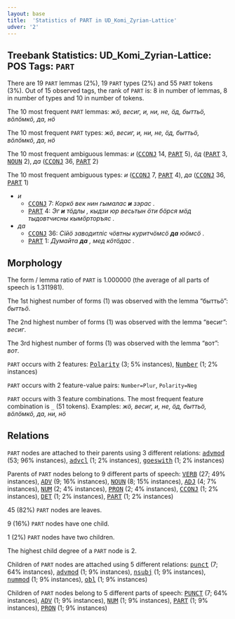 ```yaml
---
layout: base
title:  'Statistics of PART in UD_Komi_Zyrian-Lattice'
udver: '2'
---
```


## Treebank Statistics: UD_Komi_Zyrian-Lattice: POS Tags: `PART`

There are 19 `PART` lemmas (2%), 19 `PART` types (2%) and 55 `PART` tokens (3%).
Out of 15 observed tags, the rank of `PART` is: 8 in number of lemmas, 8 in number of types and 10 in number of tokens.

The 10 most frequent `PART` lemmas: <em>жӧ, весиг, и, ни, не, ӧд, быттьӧ, вӧлӧмкӧ, да, нӧ</em>

The 10 most frequent `PART` types:  <em>жӧ, весиг, и, ни, не, ӧд, быттьӧ, вӧлӧмкӧ, да, нӧ</em>

The 10 most frequent ambiguous lemmas: <em>и</em> (<tt><a href="kpv_lattice-pos-CCONJ.html">CCONJ</a></tt> 14, <tt><a href="kpv_lattice-pos-PART.html">PART</a></tt> 5), <em>ӧд</em> (<tt><a href="kpv_lattice-pos-PART.html">PART</a></tt> 3, <tt><a href="kpv_lattice-pos-NOUN.html">NOUN</a></tt> 2), <em>да</em> (<tt><a href="kpv_lattice-pos-CCONJ.html">CCONJ</a></tt> 36, <tt><a href="kpv_lattice-pos-PART.html">PART</a></tt> 2)

The 10 most frequent ambiguous types:  <em>и</em> (<tt><a href="kpv_lattice-pos-CCONJ.html">CCONJ</a></tt> 7, <tt><a href="kpv_lattice-pos-PART.html">PART</a></tt> 4), <em>да</em> (<tt><a href="kpv_lattice-pos-CCONJ.html">CCONJ</a></tt> 36, <tt><a href="kpv_lattice-pos-PART.html">PART</a></tt> 1)


* <em>и</em>
  * <tt><a href="kpv_lattice-pos-CCONJ.html">CCONJ</a></tt> 7: <em>Коркӧ век нин гымалас <b>и</b> зэрас .</em>
  * <tt><a href="kpv_lattice-pos-PART.html">PART</a></tt> 4: <em>Эг <b>и</b> тӧдлы , кыдзи юр весьтын ӧти бӧрся мӧд тыдовтчисны кымӧрторъяс .</em>
* <em>да</em>
  * <tt><a href="kpv_lattice-pos-CCONJ.html">CCONJ</a></tt> 36: <em>Сійӧ заводитліс чӧвтны куритчӧмсӧ <b>да</b> юӧмсӧ .</em>
  * <tt><a href="kpv_lattice-pos-PART.html">PART</a></tt> 1: <em>Думайта <b>да</b> , мед кӧтӧдас .</em>

## Morphology

The form / lemma ratio of `PART` is 1.000000 (the average of all parts of speech is 1.311981).

The 1st highest number of forms (1) was observed with the lemma “быттьӧ”: <em>быттьӧ</em>.

The 2nd highest number of forms (1) was observed with the lemma “весиг”: <em>весиг</em>.

The 3rd highest number of forms (1) was observed with the lemma “вот”: <em>вот</em>.

`PART` occurs with 2 features: <tt><a href="kpv_lattice-feat-Polarity.html">Polarity</a></tt> (3; 5% instances), <tt><a href="kpv_lattice-feat-Number.html">Number</a></tt> (1; 2% instances)

`PART` occurs with 2 feature-value pairs: `Number=Plur`, `Polarity=Neg`

`PART` occurs with 3 feature combinations.
The most frequent feature combination is `_` (51 tokens).
Examples: <em>жӧ, весиг, и, не, ӧд, быттьӧ, вӧлӧмкӧ, да, ни, нӧ</em>


## Relations

`PART` nodes are attached to their parents using 3 different relations: <tt><a href="kpv_lattice-dep-advmod.html">advmod</a></tt> (53; 96% instances), <tt><a href="kpv_lattice-dep-advcl.html">advcl</a></tt> (1; 2% instances), <tt><a href="kpv_lattice-dep-goeswith.html">goeswith</a></tt> (1; 2% instances)

Parents of `PART` nodes belong to 9 different parts of speech: <tt><a href="kpv_lattice-pos-VERB.html">VERB</a></tt> (27; 49% instances), <tt><a href="kpv_lattice-pos-ADV.html">ADV</a></tt> (9; 16% instances), <tt><a href="kpv_lattice-pos-NOUN.html">NOUN</a></tt> (8; 15% instances), <tt><a href="kpv_lattice-pos-ADJ.html">ADJ</a></tt> (4; 7% instances), <tt><a href="kpv_lattice-pos-NUM.html">NUM</a></tt> (2; 4% instances), <tt><a href="kpv_lattice-pos-PRON.html">PRON</a></tt> (2; 4% instances), <tt><a href="kpv_lattice-pos-CCONJ.html">CCONJ</a></tt> (1; 2% instances), <tt><a href="kpv_lattice-pos-DET.html">DET</a></tt> (1; 2% instances), <tt><a href="kpv_lattice-pos-PART.html">PART</a></tt> (1; 2% instances)

45 (82%) `PART` nodes are leaves.

9 (16%) `PART` nodes have one child.

1 (2%) `PART` nodes have two children.

The highest child degree of a `PART` node is 2.

Children of `PART` nodes are attached using 5 different relations: <tt><a href="kpv_lattice-dep-punct.html">punct</a></tt> (7; 64% instances), <tt><a href="kpv_lattice-dep-advmod.html">advmod</a></tt> (1; 9% instances), <tt><a href="kpv_lattice-dep-nsubj.html">nsubj</a></tt> (1; 9% instances), <tt><a href="kpv_lattice-dep-nummod.html">nummod</a></tt> (1; 9% instances), <tt><a href="kpv_lattice-dep-obl.html">obl</a></tt> (1; 9% instances)

Children of `PART` nodes belong to 5 different parts of speech: <tt><a href="kpv_lattice-pos-PUNCT.html">PUNCT</a></tt> (7; 64% instances), <tt><a href="kpv_lattice-pos-ADV.html">ADV</a></tt> (1; 9% instances), <tt><a href="kpv_lattice-pos-NUM.html">NUM</a></tt> (1; 9% instances), <tt><a href="kpv_lattice-pos-PART.html">PART</a></tt> (1; 9% instances), <tt><a href="kpv_lattice-pos-PRON.html">PRON</a></tt> (1; 9% instances)

